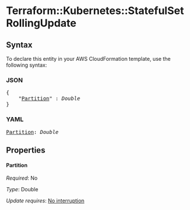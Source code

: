 # Terraform::Kubernetes::StatefulSet RollingUpdate

## Syntax

To declare this entity in your AWS CloudFormation template, use the following syntax:

### JSON

<pre>
{
    "<a href="#partition" title="Partition">Partition</a>" : <i>Double</i>
}
</pre>

### YAML

<pre>
<a href="#partition" title="Partition">Partition</a>: <i>Double</i>
</pre>

## Properties

#### Partition

_Required_: No

_Type_: Double

_Update requires_: [No interruption](https://docs.aws.amazon.com/AWSCloudFormation/latest/UserGuide/using-cfn-updating-stacks-update-behaviors.html#update-no-interrupt)

